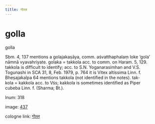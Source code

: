 ```yaml
---
title: गोल्ल
---
```


# golla

golla  <div n="P" />Sbm. 4, 137 mentions a golajakaṣāya, comm. aśvatthaphalaṃ loke ‘gola’ <div n="lb" />nāmnā vyavahriyate. golaka = takkola acc. to comm. on Haram. 5, 129. <div n="lb" />takkola is difficult to identify; acc. to S.N. Yoganarasimhan and V.S. <div n="lb" />Togunashi in SCA 31, 8, Feb. 1979, p. 764 it is Vitex altissima Linn. f. <div n="lb" />Bheṣajakalpa 64 mentions takkola (not identified in the notes). tak- <div n="lb" />kola = kakkola acc. to Vśs; kakkola is sometimes identified as Piper <div n="lb" />cubeba Linn. f. (Sharma; Bt.).

lnum: 318

image: [437](https://www.sanskrit-lexicon.uni-koeln.de/scans/csl-apidev/servepdf.php?dict=snp&page=437)

cologne link: [गोल्ल](https://sanskrit-lexicon.uni-koeln.de/scans/csl-apidev/getword.php?dict=snp&key=गोल्ल)


